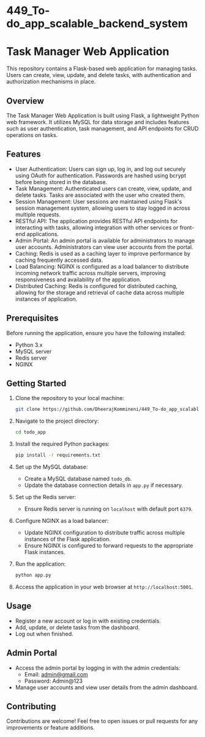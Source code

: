 # 449_To-do_app_scalable_backend_system

# Task Manager Web Application

This repository contains a Flask-based web application for managing tasks. Users can create, view, update, and delete tasks, with authentication and authorization mechanisms in place.

## Overview

The Task Manager Web Application is built using Flask, a lightweight Python web framework. It utilizes MySQL for data storage and includes features such as user authentication, task management, and API endpoints for CRUD operations on tasks.

## Features

- User Authentication: Users can sign up, log in, and log out securely using OAuth for authentication. Passwords are hashed using bcrypt before being stored in the database.
- Task Management: Authenticated users can create, view, update, and delete tasks. Tasks are associated with the user who created them.
- Session Management: User sessions are maintained using Flask's session management system, allowing users to stay logged in across multiple requests.
- RESTful API: The application provides RESTful API endpoints for interacting with tasks, allowing integration with other services or front-end applications.
- Admin Portal: An admin portal is available for administrators to manage user accounts. Administrators can view user accounts from the portal.
- Caching: Redis is used as a caching layer to improve performance by caching frequently accessed data.
- Load Balancing: NGINX is configured as a load balancer to distribute incoming network traffic across multiple servers, improving responsiveness and availability of the application.
- Distributed Caching: Redis is configured for distributed caching, allowing for the storage and retrieval of cache data across multiple instances of application.

## Prerequisites

Before running the application, ensure you have the following installed:

- Python 3.x
- MySQL server
- Redis server
- NGINX

## Getting Started

1. Clone the repository to your local machine:

    ```bash
    git clone https://github.com/DheerajKommineni/449_To-do_app_scalable_backend_system
    ```

2. Navigate to the project directory:

    ```bash
    cd todo_app
    ```

3. Install the required Python packages:

    ```bash
    pip install -r requirements.txt
    ```

4. Set up the MySQL database:
    - Create a MySQL database named `todo_db`.
    - Update the database connection details in `app.py` if necessary.

5. Set up the Redis server:
    - Ensure Redis server is running on `localhost` with default port `6379`.

6. Configure NGINX as a load balancer:
    - Update NGINX configuration to distribute traffic across multiple instances of the Flask application.
    - Ensure NGINX is configured to forward requests to the appropriate Flask instances.

7. Run the application:

    ```bash
    python app.py
    ```

8. Access the application in your web browser at `http://localhost:5001`.

## Usage

- Register a new account or log in with existing credentials.
- Add, update, or delete tasks from the dashboard.
- Log out when finished.

## Admin Portal

- Access the admin portal by logging in with the admin credentials:
  - Email: admin@gmail.com
  - Password: Admin@123
- Manage user accounts and view user details from the admin dashboard.
  

## Contributing

Contributions are welcome! Feel free to open issues or pull requests for any improvements or feature additions.

